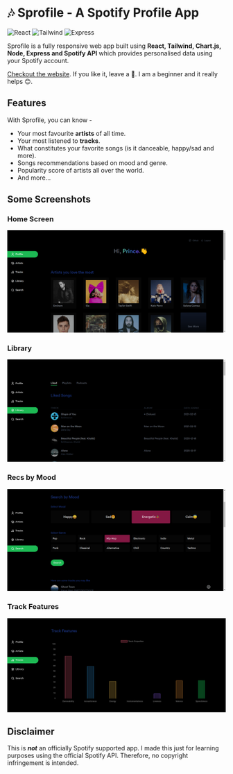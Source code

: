 # 🎶 Sprofile - A Spotify Profile App

![React](https://img.shields.io/badge/React-17.0.1-blue)
![Tailwind](https://img.shields.io/badge/Tailwind-2.0.3-blueviolet)
![Express](https://img.shields.io/badge/Express-4.17.1-9cf)

Sprofile is a fully responsive web app built using **React, Tailwind, Chart.js, Node, Express and Spotify API** which provides personalised data using your Spotify account.

[Checkout the website](http://sprofile.herokuapp.com). If you like it, leave a 🌟. I am a beginner and it really helps 😊.


## Features

With Sprofile, you can know -
- Your most favourite **artists** of all time.
- Your most listened to **tracks**.
- What constitutes your favorite songs (is it danceable, happy/sad and more).
- Songs recommendations based on mood and genre.
- Popularity score of artists all over the world.
- And more...

## Some Screenshots

### Home Screen
<img src="https://github.com/drkPrince/spotify-profile/blob/main/screenshots/homescreen.png" />

### Library
<img src="https://github.com/drkPrince/spotify-profile/blob/main/screenshots/library.png" />

### Recs by Mood
<img src="https://github.com/drkPrince/spotify-profile/blob/main/screenshots/mood.png" />

### Track Features
<img src="https://github.com/drkPrince/spotify-profile/blob/main/screenshots/trackFeatures.png" />



## Disclaimer
This is ***not*** an officially Spotify supported app. I made this just for learning purposes using the official Spotify API. Therefore, no copyright infringement is intended.

